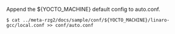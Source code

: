 Append the ${YOCTO_MACHINE} default config to auto.conf.

```
$ cat ../meta-rzg2/docs/sample/conf/${YOCTO_MACHINE}/linaro-gcc/local.conf >> conf/auto.conf
```
